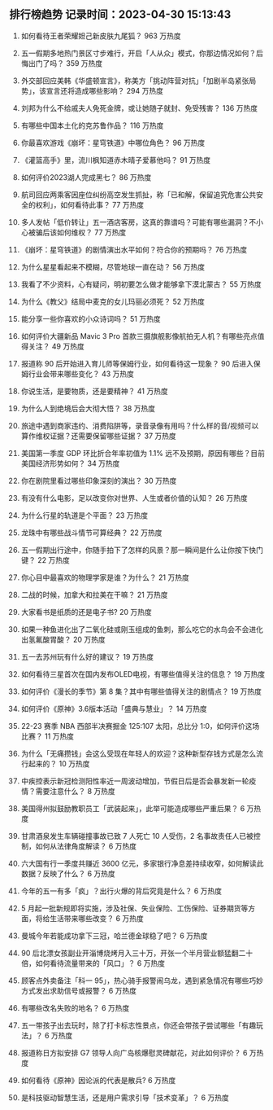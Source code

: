 
## 排行榜趋势 记录时间：2023-04-30 15:13:43
  
  1. 如何看待王者荣耀妲己新皮肤九尾狐？ 963 万热度
    
  2. 五一假期多地热门景区寸步难行，开启「人从众」模式，你那边情况如何？后悔出门了吗？ 359 万热度
    
  3. 外交部回应美韩《华盛顿宣言》，称美方「挑动阵营对抗」「加剧半岛紧张局势」，该宣言还将造成哪些影响？ 294 万热度
    
  4. 刘邦为什么不给戚夫人免死金牌，或让她随子就封、免受残害？ 136 万热度
    
  5. 有哪些中国本土化的克苏鲁作品？ 116 万热度
    
  6. 你最喜欢游戏《崩坏：星穹铁道》中哪位角色？ 96 万热度
    
  7. 《灌篮高手》里，流川枫知道赤木晴子爱慕他吗？ 91 万热度
    
  8. 如何评价2023湖人完成黑七？ 86 万热度
    
  9. 航司回应两乘客因座位纠纷高空发生抓扯，称「已和解，保留追究危害公共安全的权利」，如何看待此事？ 77 万热度
    
  10. 多人发帖「低价转让」五一酒店客房，这真的靠谱吗？可能有哪些漏洞？不小心被骗后该如何维权？ 77 万热度
    
  11. 《崩坏：星穹铁道》的剧情演出水平如何？符合你的预期吗？ 76 万热度
    
  12. 为什么星星看起来不模糊，尽管地球一直在动？ 56 万热度
    
  13. 我看了不少资料，心有疑问，明初要怎么做才能够拿下漠北蒙古？ 55 万热度
    
  14. 为什么《教父》结局中麦克的女儿玛丽必须死？ 52 万热度
    
  15. 能分享一些你喜欢的小众诗词吗？ 51 万热度
    
  16. 如何评价大疆新品 Mavic 3  Pro 首款三摄旗舰影像航拍无人机？有哪些亮点值得关注？ 49 万热度
    
  17. 报道称 90 后开始进入育儿师等保姆行业，如何看待这一现象？ 90 后进入保姆行业会带来哪些变化？ 43 万热度
    
  18. 你说生活，是要物质，还是要精神？ 41 万热度
    
  19. 为什么人到绝境后会大彻大悟？ 38 万热度
    
  20. 旅途中遇到商家违约、消费陷阱等，录音录像有用吗？什么样的音/视频可以算作维权证据？还需要保留哪些证据？ 37 万热度
    
  21. 美国第一季度 GDP 环比折合年率初值为 1.1% 远不及预期，原因有哪些？目前美国经济形势如何？ 34 万热度
    
  22. 你在剧院里看过哪些印象深刻的演出？ 30 万热度
    
  23. 有没有什么电影，足以改变你对世界、人生或者价值的认知？ 26 万热度
    
  24. 为什么行星的轨道是个平面？ 23 万热度
    
  25. 龙珠中有哪些战斗情节可算经典？ 22 万热度
    
  26. 五一假期出行途中，你随手拍下了怎样的风景？那一瞬间是什么让你按下快门键？ 22 万热度
    
  27. 你心目中最喜欢的物理学家是谁？为什么？ 21 万热度
    
  28. 二战的时候，加拿大和拉美在干嘛？ 21 万热度
    
  29. 大家看书是纸质的还是电子书? 20 万热度
    
  30. 如果一种鱼进化出了二氧化硅或刚玉组成的鱼刺，那么吃它的水鸟会不会进化出氢氟酸胃酸？ 20 万热度
    
  31. 五一去苏州玩有什么好的建议？ 19 万热度
    
  32. 如何看待三星首次在国内发布OLED电视，有哪些值得关注的信息？ 19 万热度
    
  33. 如何评价《漫长的季节》第 8 集？其中有哪些值得关注的剧情点？ 19 万热度
    
  34. 如何评价《原神》3.6版本活动「盛典与慧业」？ 14 万热度
    
  35. 22-23 赛季 NBA 西部半决赛掘金 125:107 太阳，总比分 1:0，如何评价这场比赛？ 11 万热度
    
  36. 为什么「无痛攒钱」会这么受现在年轻人的欢迎？这种新型存钱方式是怎么流行起来的？ 10 万热度
    
  37. 中疾控表示新冠检测阳性率近一周波动增加，节假日后是否会暴发新一轮疫情？需要注意什么？ 8 万热度
    
  38. 美国得州拟鼓励教职员工「武装起来」，此举可能造成哪些严重后果？ 6 万热度
    
  39. 甘肃酒泉发生车辆碰撞事故已致 7 人死亡 10 人受伤，2 名事故责任人已被控制，如何从法律角度解读？ 6 万热度
    
  40. 六大国有行一季度共赚近 3600 亿元，多家银行净息差持续收窄，如何解读此数据？反映了什么？ 6 万热度
    
  41. 今年的五一有多「疯」？出行火爆的背后究竟是什么？ 6 万热度
    
  42. 5 月起一批新规即将实施，涉及社保、失业保险、工伤保险、证券期货等方面，将给生活带来哪些改变？ 6 万热度
    
  43. 曼城今年若能成功拿下三冠，哈兰德金球稳了吧？ 6 万热度
    
  44. 90 后北漂女孩副业开淄博烧烤月入三十万，开张一个半月营业额猛翻二十倍，如何看待流量带来的「风口」？ 6 万热度
    
  45. 顾客点外卖备注「科一 95」，热心骑手报警闹乌龙，遇到紧急情况有哪些巧妙方式发出求助信号或报警？ 6 万热度
    
  46. 有哪些改名失败的地名？ 6 万热度
    
  47. 五一带孩子出去玩时，除了打卡标志性景点，你还会带孩子尝试哪些「有趣玩法」？ 6 万热度
    
  48. 报道称日方拟安排 G7 领导人向广岛核爆慰灵碑献花，对此如何评价？ 6 万热度
    
  49. 如何看待《原神》因论派的代表是散兵? 6 万热度
    
  50. 是科技驱动智慧生活，还是用户需求引导「技术变革」？ 6 万热度
    